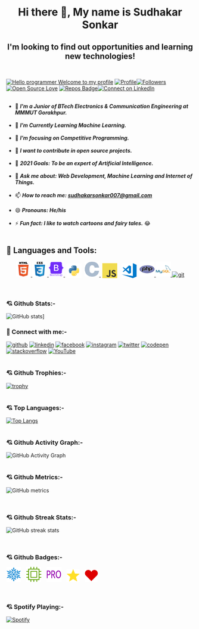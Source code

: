 <h1  align="center" >
Hi there 👋, My name is Sudhakar Sonkar
</h1>
<h2 align="center">I'm looking to find out opportunities and learning new technologies!</h2>

</br>

[![Hello programmer Welcome to my profile](https://img.shields.io/badge/Hello_Developers-Welcome-gold.svg?style=flat&logo=github)](https://github.com/SudhakarSonkar) [![Profile](https://Visitor-badge.glitch.me/badge?page_id=SudhakarSonkar.profileviews-badge)](https://github.com/SudhakarSonkar)[![Followers](https://img.shields.io/github/followers/SudhakarSonkar?style=social)](https://github.com/SudhakarSonkar?tab=followers) [![Open Source Love](https://badges.frapsoft.com/os/v2/open-source.svg?v=103)](https://github.com/SudhakarSonkar) [![Repos Badge](https://badges.pufler.dev/repos/SudhakarSonkar)](https://github.com/SudhakarSonkar?tab=repositories)[![Connect on LinkedIn](https://img.shields.io/badge/--linkedin?label=LinkedIn&logo=LinkedIn&style=social)](https://www.linkedin.com/in/sudhakar-sonkar/)
<br><br>

- 🔭 ***I'm a Junior of BTech Electronics & Communication Engineering at MMMUT Gorakhpur.***</br></br>
- 🌱 ***I’m Currently Learning Machine Learning.***</br></br>
- 🥅 ***I’m focusing on Competitive Programming.***</br></br>
- 👯 ***I want to contribute in open source projects.***</br></br>
- 🎯 ***2021 Goals: To be an expert of Artificial Intelligence.***</br></br>
- 💬 ***Ask me about: Web Development, Machine Learning and Internet of Things.***</br></br>
- 📫 ***How to reach me: sudhakarsonkar007@gmail.com***</br></br>
- 😄 ***Pronouns: He/his***</br></br>
- ⚡ ***Fun fact: I like to watch cartoons and fairy tales.*** 😂</br></br>


## 🧰 Languages and Tools:
<p align="center">
 <a href="https://www.w3.org/html/" target="_blank"> <img src="https://raw.githubusercontent.com/devicons/devicon/master/icons/html5/html5-original-wordmark.svg" alt="html5" width="40" height="40"/> </a> 
<a href="https://www.w3schools.com/css/" target="_blank"> <img src="https://raw.githubusercontent.com/devicons/devicon/master/icons/css3/css3-original-wordmark.svg" alt="css3" width="40" height="40"/> </a> 
 <a href="https://getbootstrap.com" target="_blank"> <img src="https://raw.githubusercontent.com/devicons/devicon/master/icons/bootstrap/bootstrap-plain-wordmark.svg" alt="bootstrap" width="40" height="40"/> </a> 
<img src="https://raw.githubusercontent.com/github/explore/80688e429a7d4ef2fca1e82350fe8e3517d3494d/topics/python/python.png" alt="Python" height="40" style="vertical-align:top; margin:4px">
 <a href="https://www.cprogramming.com/" target="_blank"> <img src="https://raw.githubusercontent.com/devicons/devicon/master/icons/c/c-original.svg" alt="c" width="40" height="40"/> </a>
<img src="https://raw.githubusercontent.com/github/explore/80688e429a7d4ef2fca1e82350fe8e3517d3494d/topics/javascript/javascript.png" alt="Javascript" height="40" style="vertical-align:top; margin:4px">
<img src="https://raw.githubusercontent.com/github/explore/80688e429a7d4ef2fca1e82350fe8e3517d3494d/topics/visual-studio-code/visual-studio-code.png" alt="VS Code" height="40" style="vertical-align:top; margin:4px">
 <a href="https://www.php.net" target="_blank"> <img src="https://raw.githubusercontent.com/devicons/devicon/master/icons/php/php-original.svg" alt="php" width="40" height="40"/> </a>
<a href="https://www.mysql.com/" target="_blank"> <img src="https://raw.githubusercontent.com/devicons/devicon/master/icons/mysql/mysql-original-wordmark.svg" alt="mysql" width="40" height="40"/> </a> 
<a href="https://git-scm.com/" target="_blank"> <img src="https://www.vectorlogo.zone/logos/git-scm/git-scm-icon.svg" alt="git" width="40" height="40"/> </a>  </p>
</p></br>


### 💘 Github Stats:-
![GitHub stats](https://github-readme-stats.vercel.app/api?username=SudhakarSonkar&theme=radical)]
</br>


### 🤝 Connect with me:-
[<img src='https://cdn.jsdelivr.net/npm/simple-icons@3.0.1/icons/github.svg' alt='github' height='40'>](https://github.com/SudhakarSonkar)  [<img src='https://cdn.jsdelivr.net/npm/simple-icons@3.0.1/icons/linkedin.svg' alt='linkedin' height='40'>](https://www.linkedin.com/in/https://www.linkedin.com/in/sudhakar-sonkar//)  [<img src='https://cdn.jsdelivr.net/npm/simple-icons@3.0.1/icons/facebook.svg' alt='facebook' height='40'>](https://www.facebook.com/https://www.facebook.com/sudhakarsonkar007/)  [<img src='https://cdn.jsdelivr.net/npm/simple-icons@3.0.1/icons/instagram.svg' alt='instagram' height='40'>](https://www.instagram.com/https://www.instagram.com/sudhakar_sonkar//)  [<img src='https://cdn.jsdelivr.net/npm/simple-icons@3.0.1/icons/twitter.svg' alt='twitter' height='40'>](https://twitter.com/https://twitter.com/_sudhakarsonkar)  [<img src='https://cdn.jsdelivr.net/npm/simple-icons@3.0.1/icons/codepen.svg' alt='codepen' height='40'>](https://codepen.io/https://codepen.io/sudhakarsonkar)  [<img src='https://cdn.jsdelivr.net/npm/simple-icons@3.0.1/icons/stackoverflow.svg' alt='stackoverflow' height='40'>](https://stackoverflow.com/users/https://stackoverflow.com/users/15206670/sudhakar-sonkar)  [<img src='https://cdn.jsdelivr.net/npm/simple-icons@3.0.1/icons/youtube.svg' alt='YouTube' height='40'>](https://www.youtube.com/channel/https://www.youtube.com/channel/uc4eu1f3ponzlvwq1hfk1pea)  
</br>


### 💘 Github Trophies:-
[![trophy](https://github-profile-trophy.vercel.app/?username=SudhakarSonkar&theme=gruvbox)](https://github.com/SudhakarSonkar/github-profile-trophy)
</br></br>

### 💘 Top Languages:-
[![Top Langs](https://github-readme-stats.vercel.app/api/top-langs/?username=SudhakarSonkar&layout=compact&theme=vision-friendly-dark&langs_count=6)](https://github.com/SudhakarSonkar/github-readme-stats)
</br></br>

### 💘 Github Activity Graph:-
![GitHub Activity Graph](https://activity-graph.herokuapp.com/graph?username=SudhakarSonkar)
</br></br>

### 💘 Github Metrics:-
![GitHub metrics](https://metrics.lecoq.io/SudhakarSonkar)  

</br>

### 💘 Github Streak Stats:-
![GitHub streak stats](https://github-readme-streak-stats.herokuapp.com/?user=SudhakarSonkar)  

</br>

### 💘 Github Badges:-
<a href='https://archiveprogram.github.com/'><img src='https://raw.githubusercontent.com/acervenky/animated-github-badges/master/assets/acbadge.gif' width='40' height='40'></a> <a href='https://docs.github.com/en/developers'><img src='https://raw.githubusercontent.com/acervenky/animated-github-badges/master/assets/devbadge.gif' width='40' height='40'></a> <a href='https://github.com/pricing'><img src='https://raw.githubusercontent.com/acervenky/animated-github-badges/master/assets/pro.gif' width='40' height='40'></a> <a href='https://stars.github.com/'><img src='https://raw.githubusercontent.com/acervenky/animated-github-badges/master/assets/starbadge.gif' width='35' height='35'></a> <a href='https://docs.github.com/en/github/supporting-the-open-source-community-with-github-sponsors'><img src='https://raw.githubusercontent.com/acervenky/animated-github-badges/master/assets/sponsorbadge.gif' width='35' height='35'></a>

</br>

### 💘 Spotify Playing:-
[![Spotify](https://spotify-github-readme.vercel.app/api/spotify)](https://open.spotify.com/track/4pbJqGIASGPr0ZpGpnWkDn?si=40c055c666bf419e)
